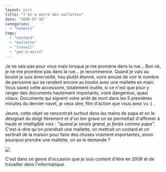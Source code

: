 ```yaml
---
layout: post
title: "Y'en a marre des mallettes"
date: "2008-07-10"
categories: 
  - "humeurs"
tags: 
  - "costard"
  - "mallette"
  - "travail"
  - "yen-a-marre"
---
```


Je ne sais pas pour vous mais lorsque je me promène dans la rue... Bon ok, je ne me promène pas dans la rue... je recommence. Quand je vais au boulot je suis émerveillé, heu plutôt étonné, voire amusé de voir le nombre de personne qui se rendent encore au boulot avec une mallette en main. Vous savez cette accessoire, totalement inutile, si ce n'est que pour y ranger des documents hautement importants, voire dangereux, quasi vitaux. Documents qui signent votre arrêt de mort dans les 5 premières minutes du dernier navet, je veux dire, film d'action que vous avez vu :) .

Jeune, cette objet se rencontrait surtout dans les mains de papa et on le désignait du doigt fièrement et d'un ton grave on se permettait d'affirmer à haute et intelligible voix : _"quand je serais grand, je ferais comme papa"_. C'est-à-dire qu'on prendrait une mallette, on mettrait un costard et on sortirait de la maison pour faire des choses vraiment importantes, sinon pourquoi prendre une mallette, on se le demande ?

[![](images/brief_case_drill_team_johnltrussell-300x202.jpg)](http://www.nyamsprod.com/blog/wp-content/uploads/2008/07/brief_case_drill_team_johnltrussell.jpg "Street Wars : L'attaque à la mallette - La domination de la mallette arrive")

C'est dans ce genre d'occasion que je suis content d'être en 2008 et de travailler dans l'informatique.
